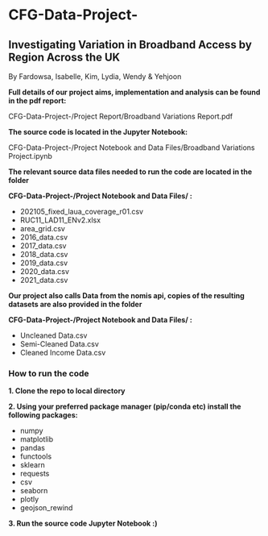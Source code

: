 # CFG-Data-Project-

## Investigating Variation in Broadband Access by Region Across the UK

By Fardowsa, Isabelle, Kim, Lydia, Wendy & Yehjoon

**Full details of our project aims, implementation and analysis can be found in the pdf report:**

CFG-Data-Project-/Project Report/Broadband Variations Report.pdf

**The source code is located in the Jupyter Notebook:**

CFG-Data-Project-/Project Notebook and Data Files/Broadband Variations Project.ipynb

**The relevant source data files needed to run the code are located in the folder**

**CFG-Data-Project-/Project Notebook and Data Files/ :**

-  202105_fixed_laua_coverage_r01.csv 
-  RUC11_LAD11_ENv2.xlsx 
-  area_grid.csv
-  2016_data.csv
-  2017_data.csv
-  2018_data.csv
-  2019_data.csv
-  2020_data.csv
-  2021_data.csv

**Our project also calls Data from the nomis api, copies of the resulting datasets are also provided in the folder**

**CFG-Data-Project-/Project Notebook and Data Files/ :**

-  Uncleaned Data.csv
-  Semi-Cleaned Data.csv
-  Cleaned Income Data.csv

### How to run the code

**1. Clone the repo to local directory**

**2. Using your preferred package manager (pip/conda etc) install the following packages:**
-  numpy
-  matplotlib
-  pandas 
-  functools 
-  sklearn
-  requests
-  csv
-  seaborn
-  plotly
-  geojson_rewind
  
**3. Run the source code Jupyter Notebook :)**


